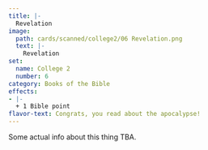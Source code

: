 ```yaml
---
title: |-
  Revelation
image: 
  path: cards/scanned/college2/06 Revelation.png
  text: |-
    Revelation
set:
  name: College 2
  number: 6
category: Books of the Bible
effects: 
- |-
  + 1 Bible point
flavor-text: Congrats, you read about the apocalypse!
---
```

Some actual info about this thing TBA.
